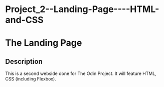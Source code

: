 # Project_2--Landing-Page----HTML-and-CSS
<h1>The Landing Page</h1>
<h2>Description</h2>
This is a second webside done for The Odin Project. It will feature HTML, CSS (including Flexbox).
